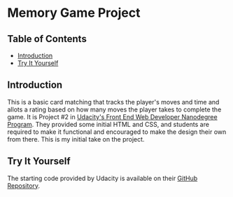 # Memory Game Project

## Table of Contents

* [Introduction](#introduction)
* [Try It Yourself](#try-it-yourself)

## Introduction

This is a basic card matching that tracks the player's moves and time and allots a rating based on how many moves the player takes to complete the game.  It is Project #2 in [Udacity's Front End Web Developer Nanodegree Program](https://www.udacity.com/course/front-end-web-developer-nanodegree--nd001).  They provided some initial HTML and CSS, and students are required to make it functional and encouraged to make the design their own from there.  This is my initial take on the project.

## Try It Yourself

The starting code provided by Udacity is available on their [GitHub Repository](https://github.com/udacity/fend-project-memory-game).
